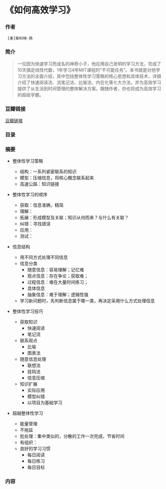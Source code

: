 《如何高效学习》
=============================

### 作者
     [美]斯科特·扬 

### 简介
> 一位因为快速学习而成名的神奇小子，他应用自己发明的学习方法，完成了10天搞定线性代数，1年学习4年MIT课程的“不可能任务”。本书就是对他学习方法的全面介绍，其中包括整体性学习策略的核心思想和具体技术，详细介绍了快速阅读法、流笔记法、比喻法、内在化等七大方法，并为高效学习提供了从生活到时间管理的整体解决方案。跟随作者，你也将成为高效学习的超级学霸。

### 豆瓣链接
  [豆瓣链接](https://book.douban.com/subject/25783654/)

### 目录


### 摘要 
* 整体性学习策略
  - 结构：一系列紧密联系的知识
  - 模型：压缩信息，将核心概念联系起来
  - 高速公路：知识链接
* 整体性学习的顺序
  - 获取：信息准确，精简
  - 理解：
  - 拓展：形成模型及关联；知识从何而来？与什么有关联？
  - 纠错：寻找错误
  - 应用：
  - 测试：
* 信息结构
  - 用不同方式处理不同信息
  - 信息分类
    - 随意信息：容易理解；记忆难
    - 观点信息：存在争论；获取难；
    - 过程信息：难在大量时间练习；
    - 具体信息
    - 抽象信息：难于理解；逻辑性强
  - 学习新问题时，先判断信息属于哪一类，再决定采用什么方式处理信息

* 整体性学习技巧
  - 获取知识
    - 快速阅读
    - 笔记流
  - 联系观点
    - 比喻
    - 图表法
  - 随意信息处理
    - 联想法
    - 挂钩法
    - 信息压缩
  - 知识扩展
    - 实际应用
    - 模型纠错
    - 以项目为基础学习
  
* 超越整体性学习
  - 能量管理
  - 不拖延
  - 批处理：集中类似的，分散的工作一次完成，节省时间
  - 有组织：
  - 良好的学习习惯
    - 每日阅读
    - 每日练习
    - 每日目标

### 内容
